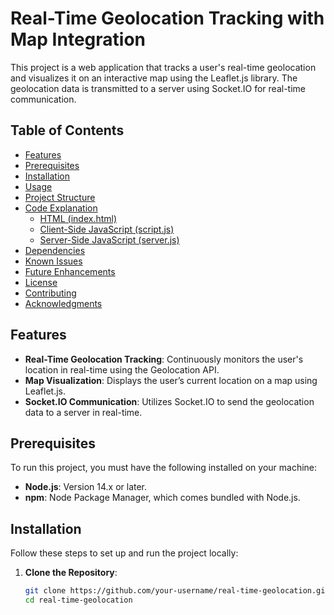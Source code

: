 # Real-Time Geolocation Tracking with Map Integration

This project is a web application that tracks a user's real-time geolocation and visualizes it on an interactive map using the Leaflet.js library. The geolocation data is transmitted to a server using Socket.IO for real-time communication.

## Table of Contents

- [Features](#features)
- [Prerequisites](#prerequisites)
- [Installation](#installation)
- [Usage](#usage)
- [Project Structure](#project-structure)
- [Code Explanation](#code-explanation)
  - [HTML (index.html)](#html-indexhtml)
  - [Client-Side JavaScript (script.js)](#client-side-javascript-scriptjs)
  - [Server-Side JavaScript (server.js)](#server-side-javascript-serverjs)
- [Dependencies](#dependencies)
- [Known Issues](#known-issues)
- [Future Enhancements](#future-enhancements)
- [License](#license)
- [Contributing](#contributing)
- [Acknowledgments](#acknowledgments)

## Features

- **Real-Time Geolocation Tracking**: Continuously monitors the user's location in real-time using the Geolocation API.
- **Map Visualization**: Displays the user’s current location on a map using Leaflet.js.
- **Socket.IO Communication**: Utilizes Socket.IO to send the geolocation data to a server in real-time.

## Prerequisites

To run this project, you must have the following installed on your machine:

- **Node.js**: Version 14.x or later.
- **npm**: Node Package Manager, which comes bundled with Node.js.

## Installation

Follow these steps to set up and run the project locally:

1. **Clone the Repository**:

   ```bash
   git clone https://github.com/your-username/real-time-geolocation.git
   cd real-time-geolocation
